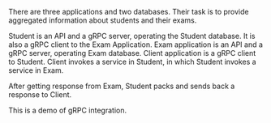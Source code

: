 There are three applications and two databases. Their task is to provide aggregated information about students and their exams.

Student is an API and a gRPC server, operating the Student database. It is also a gRPC client to the Exam Application.
Exam application is an API and a gRPC server, operating Exam database.
Client application is a gRPC client to Student. Client invokes a service in Student, in which Student invokes a service in Exam.

After getting response from Exam, Student packs and sends back a response to Client.

This is a demo of gRPC integration.
